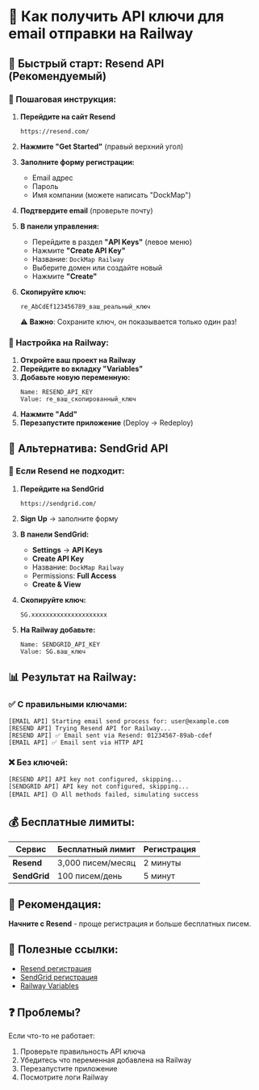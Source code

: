 # 🔑 Как получить API ключи для email отправки на Railway

## 🚀 Быстрый старт: Resend API (Рекомендуемый)

### 📝 Пошаговая инструкция:

1. **Перейдите на сайт Resend**

   ```
   https://resend.com/
   ```

2. **Нажмите "Get Started"** (правый верхний угол)

3. **Заполните форму регистрации:**
   - Email адрес
   - Пароль
   - Имя компании (можете написать "DockMap")

4. **Подтвердите email** (проверьте почту)

5. **В панели управления:**
   - Перейдите в раздел **"API Keys"** (левое меню)
   - Нажмите **"Create API Key"**
   - Название: `DockMap Railway`
   - Выберите домен или создайте новый
   - Нажмите **"Create"**

6. **Скопируйте ключ:**
   ```
   re_AbCdEf123456789_ваш_реальный_ключ
   ```
   ⚠️ **Важно**: Сохраните ключ, он показывается только один раз!

### 🔧 Настройка на Railway:

1. **Откройте ваш проект на Railway**
2. **Перейдите во вкладку "Variables"**
3. **Добавьте новую переменную:**
   ```
   Name: RESEND_API_KEY
   Value: re_ваш_скопированный_ключ
   ```
4. **Нажмите "Add"**
5. **Перезапустите приложение** (Deploy → Redeploy)

## 🔄 Альтернатива: SendGrid API

### 📝 Если Resend не подходит:

1. **Перейдите на SendGrid**

   ```
   https://sendgrid.com/
   ```

2. **Sign Up** → заполните форму

3. **В панели SendGrid:**
   - **Settings** → **API Keys**
   - **Create API Key**
   - Название: `DockMap Railway`
   - Permissions: **Full Access**
   - **Create & View**

4. **Скопируйте ключ:**

   ```
   SG.xxxxxxxxxxxxxxxxxxxxx
   ```

5. **На Railway добавьте:**
   ```
   Name: SENDGRID_API_KEY
   Value: SG.ваш_ключ
   ```

## 📊 Результат на Railway:

### ✅ С правильными ключами:

```
[EMAIL API] Starting email send process for: user@example.com
[RESEND API] Trying Resend API for Railway...
[RESEND API] ✅ Email sent via Resend: 01234567-89ab-cdef
[EMAIL API] ✅ Email sent via HTTP API
```

### ❌ Без ключей:

```
[RESEND API] API key not configured, skipping...
[SENDGRID API] API key not configured, skipping...
[EMAIL API] 🟡 All methods failed, simulating success
```

## 💰 Бесплатные лимиты:

| Сервис       | Бесплатный лимит  | Регистрация |
| ------------ | ----------------- | ----------- |
| **Resend**   | 3,000 писем/месяц | 2 минуты    |
| **SendGrid** | 100 писем/день    | 5 минут     |

## 🎯 Рекомендация:

**Начните с Resend** - проще регистрация и больше бесплатных писем.

## 🔗 Полезные ссылки:

- [Resend регистрация](https://resend.com/)
- [SendGrid регистрация](https://sendgrid.com/)
- [Railway Variables](https://docs.railway.app/deploy/variables)

## ❓ Проблемы?

Если что-то не работает:

1. Проверьте правильность API ключа
2. Убедитесь что переменная добавлена на Railway
3. Перезапустите приложение
4. Посмотрите логи Railway
